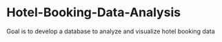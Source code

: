 # Hotel-Booking-Data-Analysis
Goal is to develop a database to analyze and visualize hotel booking data 
